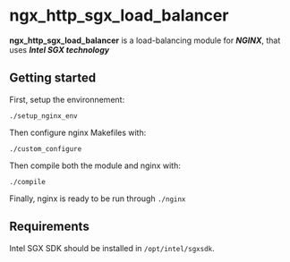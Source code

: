 # ngx_http_sgx_load_balancer
**ngx_http_sgx_load_balancer** is a load-balancing module for _**NGINX**_, that uses _**Intel SGX technology**_


## Getting started
First, setup the environnement:
 ```
 ./setup_nginx_env
 ```


Then configure nginx Makefiles with:
```
./custom_configure
```

Then compile both the module and nginx with:
```
./compile
```

Finally, nginx is ready to be run through ``./nginx``


## Requirements
Intel SGX SDK should be installed in ``/opt/intel/sgxsdk``.
